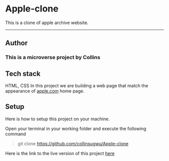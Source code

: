 # Apple-clone
This is a clone of apple archive website.

---
## Author
### This is a microverse project by Collins

## Tech stack
HTML, CSS
In this project we are building a web page that match the appearance of [apple.com](https://web.archive.org/web/20140301004610/http://www.apple.com/) home page.

## Setup
Here is how to setup this project on your machine.

Open your terminal in your working folder and execute the following command

>git clone https://github.com/collinsugwu/Apple-clone

Here is the link to the live version of this project
[here](https://raw.githack.com/collinsugwu/Apple-clone/master/index.html)
